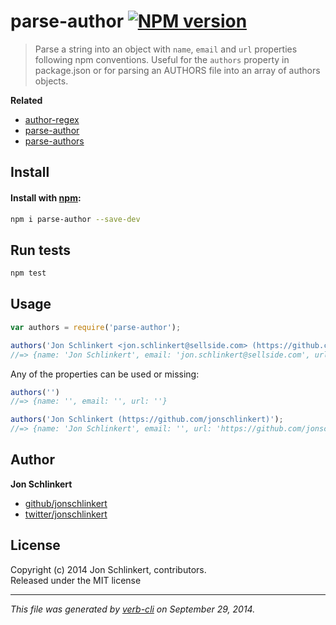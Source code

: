 # parse-author [![NPM version](https://badge.fury.io/js/parse-author.svg)](http://badge.fury.io/js/parse-author)


> Parse a string into an object with `name`, `email` and `url` properties following npm conventions. Useful for the `authors` property in package.json or for parsing an AUTHORS file into an array of authors objects.

**Related**

 - [author-regex](https://github.com/jonschlinkert/author-regex)
 - [parse-author](https://github.com/jonschlinkert/parse-author)
 - [parse-authors](https://github.com/jonschlinkert/parse-authors)


## Install
#### Install with [npm](npmjs.org):

```bash
npm i parse-author --save-dev
```

## Run tests

```bash
npm test
```

## Usage

```js
var authors = require('parse-author');

authors('Jon Schlinkert <jon.schlinkert@sellside.com> (https://github.com/jonschlinkert)');
//=> {name: 'Jon Schlinkert', email: 'jon.schlinkert@sellside.com', url: 'https://github.com/jonschlinkert'}
```

Any of the properties can be used or missing:

```js
authors('')
//=> {name: '', email: '', url: ''}

authors('Jon Schlinkert (https://github.com/jonschlinkert)');
//=> {name: 'Jon Schlinkert', email: '', url: 'https://github.com/jonschlinkert'}
```

## Author

**Jon Schlinkert**
 
+ [github/jonschlinkert](https://github.com/jonschlinkert)
+ [twitter/jonschlinkert](http://twitter.com/jonschlinkert) 

## License
Copyright (c) 2014 Jon Schlinkert, contributors.  
Released under the MIT license

***

_This file was generated by [verb-cli](https://github.com/assemble/verb-cli) on September 29, 2014._